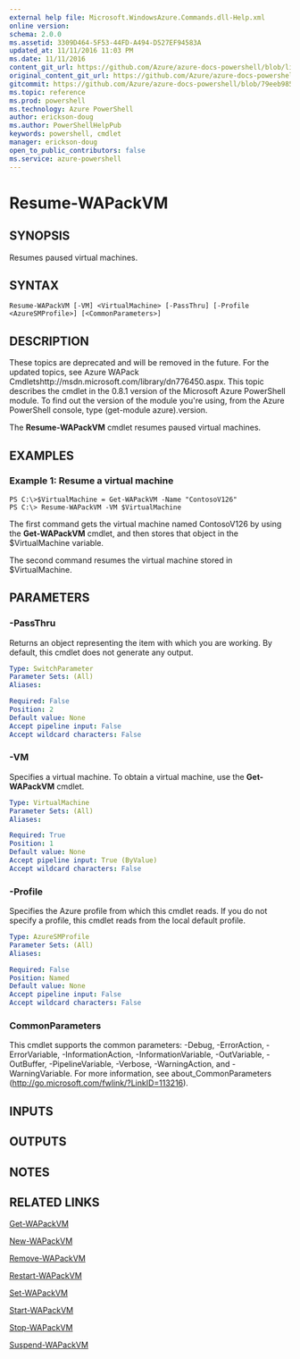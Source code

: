 ```yaml
---
external help file: Microsoft.WindowsAzure.Commands.dll-Help.xml
online version: 
schema: 2.0.0
ms.assetid: 3309D464-5F53-44FD-A494-D527EF94583A
updated_at: 11/11/2016 11:03 PM
ms.date: 11/11/2016
content_git_url: https://github.com/Azure/azure-docs-powershell/blob/live/azureps-cmdlets-docs/ServiceManagement/Azure.Compute/v3.0.0/Resume-WAPackVM.md
original_content_git_url: https://github.com/Azure/azure-docs-powershell/blob/live/azureps-cmdlets-docs/ServiceManagement/Azure.Compute/v3.0.0/Resume-WAPackVM.md
gitcommit: https://github.com/Azure/azure-docs-powershell/blob/79eeb985ea480979357fb4695832a0c3d29a48bf/azureps-cmdlets-docs/ServiceManagement/Azure.Compute/v3.0.0/Resume-WAPackVM.md
ms.topic: reference
ms.prod: powershell
ms.technology: Azure PowerShell
author: erickson-doug
ms.author: PowerShellHelpPub
keywords: powershell, cmdlet
manager: erickson-doug
open_to_public_contributors: false
ms.service: azure-powershell
---
```


# Resume-WAPackVM

## SYNOPSIS
Resumes paused virtual machines.

## SYNTAX

```
Resume-WAPackVM [-VM] <VirtualMachine> [-PassThru] [-Profile <AzureSMProfile>] [<CommonParameters>]
```

## DESCRIPTION
These topics are deprecated and will be removed in the future.
For the updated topics, see  Azure WAPack Cmdletshttp://msdn.microsoft.com/library/dn776450.aspx.
This topic describes the cmdlet in the 0.8.1 version of the Microsoft Azure PowerShell module.
To find out the version of the module you're using, from the Azure PowerShell console, type (get-module azure).version.

The **Resume-WAPackVM** cmdlet resumes paused virtual machines.

## EXAMPLES

### Example 1: Resume a virtual machine
```
PS C:\>$VirtualMachine = Get-WAPackVM -Name "ContosoV126"
PS C:\> Resume-WAPackVM -VM $VirtualMachine
```

The first command gets the virtual machine named ContosoV126 by using the **Get-WAPackVM** cmdlet, and then stores that object in the $VirtualMachine variable.

The second command resumes the virtual machine stored in $VirtualMachine.

## PARAMETERS

### -PassThru
Returns an object representing the item with which you are working.
By default, this cmdlet does not generate any output.

```yaml
Type: SwitchParameter
Parameter Sets: (All)
Aliases: 

Required: False
Position: 2
Default value: None
Accept pipeline input: False
Accept wildcard characters: False
```

### -VM
Specifies a virtual machine.
To obtain a virtual machine, use the **Get-WAPackVM** cmdlet.

```yaml
Type: VirtualMachine
Parameter Sets: (All)
Aliases: 

Required: True
Position: 1
Default value: None
Accept pipeline input: True (ByValue)
Accept wildcard characters: False
```

### -Profile
Specifies the Azure profile from which this cmdlet reads.
If you do not specify a profile, this cmdlet reads from the local default profile.

```yaml
Type: AzureSMProfile
Parameter Sets: (All)
Aliases: 

Required: False
Position: Named
Default value: None
Accept pipeline input: False
Accept wildcard characters: False
```

### CommonParameters
This cmdlet supports the common parameters: -Debug, -ErrorAction, -ErrorVariable, -InformationAction, -InformationVariable, -OutVariable, -OutBuffer, -PipelineVariable, -Verbose, -WarningAction, and -WarningVariable. For more information, see about_CommonParameters (http://go.microsoft.com/fwlink/?LinkID=113216).

## INPUTS

## OUTPUTS

## NOTES

## RELATED LINKS

[Get-WAPackVM](xref:ServiceManagement/Azure.Compute/v3.0.0/Get-WAPackVM.md)

[New-WAPackVM](xref:ServiceManagement/Azure.Compute/v3.0.0/New-WAPackVM.md)

[Remove-WAPackVM](xref:ServiceManagement/Azure.Compute/v3.0.0/Remove-WAPackVM.md)

[Restart-WAPackVM](xref:ServiceManagement/Azure.Compute/v3.0.0/Restart-WAPackVM.md)

[Set-WAPackVM](xref:ServiceManagement/Azure.Compute/v3.0.0/Set-WAPackVM.md)

[Start-WAPackVM](xref:ServiceManagement/Azure.Compute/v3.0.0/Start-WAPackVM.md)

[Stop-WAPackVM](xref:ServiceManagement/Azure.Compute/v3.0.0/Stop-WAPackVM.md)

[Suspend-WAPackVM](xref:ServiceManagement/Azure.Compute/v3.0.0/Suspend-WAPackVM.md)


